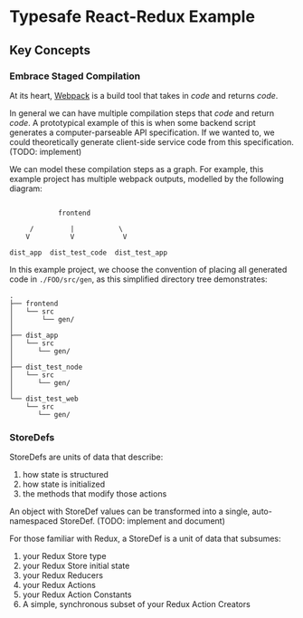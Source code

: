 # Typesafe React-Redux Example

## Key Concepts

### Embrace Staged Compilation

At its heart, [Webpack](https://webpack.js.org/) is a build tool that takes in *code* and returns *code*.

In general we can have multiple compilation steps that *code* and return *code*. A prototypical example of this is when some backend script generates a computer-parseable API specification. If we wanted to, we could theoretically generate client-side service code from this specification. (TODO: implement)

We can model these compilation steps as a graph. For example, this example project has multiple webpack outputs, modelled by the following diagram:

```

            frontend

     /         |           \
    V          V            V

dist_app  dist_test_code  dist_test_app

```

In this example project, we choose the convention of placing all generated code in `./FOO/src/gen`, as this simplified directory tree demonstrates:


```
.
├── frontend
│   └── src
│       └── gen/
│
├── dist_app
│   └── src
│      └── gen/
│
├── dist_test_node
│   └── src
│      └── gen/
│
└── dist_test_web
    └── src
       └── gen/
```

### StoreDefs

StoreDefs are units of data that describe:

1. how state is structured
2. how state is initialized
3. the methods that modify those actions

An object with StoreDef values can be transformed into a single, auto-namespaced StoreDef. (TODO: implement and document)

For those familiar with Redux, a StoreDef is a unit of data that subsumes:

1. your Redux Store type
2. your Redux Store initial state
3. your Redux Reducers
4. your Redux Actions
5. your Redux Action Constants
6. A simple, synchronous subset of your Redux Action Creators

